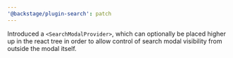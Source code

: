 ```yaml
---
'@backstage/plugin-search': patch
---
```


Introduced a `<SearchModalProvider>`, which can optionally be placed higher up in the react tree in order to allow control of search modal visibility from outside the modal itself.
